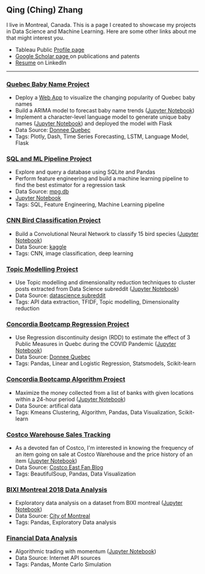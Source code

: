 ## Qing (Ching) Zhang
I live in Montreal, Canada. This is a page I created to showcase my projects in Data Science and Machine Learning. Here are some other links about me that might interest you.
- Tableau Public [Profile page](https://public.tableau.com/app/profile/tsingzhang)
- [Google Scholar page ](https://scholar.google.ca/citations?user=BcklpsIAAAAJ&hl=en) on publications and patents 
- [Resume](https://www.linkedin.com/in/tsingzhang/) on LinkedIn

---
### [Quebec Baby Name Project](https://github.com/calony/name_forcast_generator)
- Deploy a [Web App](https://baby-name-visualization-dash-app.onrender.com/) to visualize the changing popularity of Quebec baby names 
- Build a ARIMA model to forecast baby name trends ([Jupyter Notebook](https://github.com/calony/name_forcast_generator/blob/main/name_forcasting.ipynb))
- Implement a character-level language model to generate unique baby names ([Jupyter Notebook](https://github.com/calony/name_forcast_generator/blob/main/name_LSTM.ipynb)) and deployed the model with Flask
- Data Source: [Donnee Quebec](https://www.donneesquebec.ca/recherche/dataset/banque-de-prenoms-garcons)
- Tags: Plotly, Dash, Time Series Forecasting, LSTM, Language Model, Flask



### [SQL and ML Pipeline Project](https://github.com/calony/SQL_ML_pipeline)
- Explore and query a database using SQLite and Pandas
- Perform feature engineering and build a machine learning pipeline to find the best estimator for a regression task
- Data Source: [mpg.db](https://github.com/calony/SQL_ML_pipeline/blob/main/data/mpg.db)
- [Jupyter Notebook](https://github.com/calony/SQL_ML_pipeline/blob/main/SQL_Pipeline.ipynb)
- Tags: SQL, Feature Engineering, Machine Learning pipeline



### [CNN Bird Classification Project](https://github.com/calony/bird_classification_project)
- Build a Convolutional Neural Network to classify 15 bird species ([Jupyter Notebook](https://github.com/calony/bird_classification_project/blob/main/kaggle_final_15-species-classification.ipynb))
- Data Source: [kaggle](https://www.kaggle.com/gpiosenka/100-bird-species)
- Tags: CNN, image classification, deep learning



### [Topic Modelling Project](https://github.com/calony/subreddit_topic_modelling)
- Use Topic modelling and dimensionality reduction techniques to cluster posts extracted from Data Science subreddit ([Jupyter Notebook](https://github.com/calony/subreddit_topic_modelling/blob/main/subreddit_topic_modeling.ipynb))
- Data Source: [datascience subreddit](https://www.reddit.com/r/datascience/)
- Tags: API data extraction, TFIDF, Topic modelling, Dimensionality reduction



### [Concordia Bootcamp Regression Project](https://github.com/calony/RDD_project)
- Use Regression discontinuity design (RDD) to estimate the effect of 3 Public Measures in Quebc during the COVID Pandemic ([Jupyter Notebook](https://nbviewer.org/github/calony/RDD_project/blob/main/RDD_Covid.ipynb))
- Data Source: [Donnee Quebec](https://www.donneesquebec.ca/recherche/dataset/covid-19-portrait-quotidien-des-cas-confirmes)
- Tags: Pandas, Linear and Logistic Regression, Statsmodels, Scikit-learn



### [Concordia Bootcamp Algorithm Project](https://github.com/calony/bank_algorithm_project)
- Maximize the money collected from a list of banks with given locations within a 24-hour period ([Jupyter Notebook](https://nbviewer.org/github/calony/bank_algorithm_project/blob/main/KMeans_clustering.ipynb))
- Data Source: artifical data
- Tags: Kmeans Clustering, Algorithm, Pandas, Data Visualization, Scikit-learn



### [Costco Warehouse Sales Tracking](https://github.com/calony/Costco_price_track)
- As a devoted fan of Costco, I'm interested in knowing the frequency of an item going on sale at Costco Warehouse and the price history of an item ([Jupyter Notebook](https://nbviewer.org/github/calony/Costco_price_track/blob/main/costco_model.ipynb))
- Data Source: [Costco East Fan Blog](https://cocoeast.ca/category/monday-treasure-hunt/)
- Tags: BeautifulSoup, Pandas, Data Visualization



### [BIXI Montreal 2018 Data Analysis](https://github.com/calony/Data_analysis_BIXI)
- Exploratory data analysis on a dataset from BIXI montreal ([Jupyter Notebook](https://nbviewer.jupyter.org/github/calony/Data_analysis_BIXI/blob/master/BixiMontrealRentals2018.ipynb))
- Data Source: [City of Montreal](http://donnees.ville.montreal.qc.ca/) 
- Tags: Pandas, Exploratory Data analysis



### [Financial Data Analysis](https://github.com/calony/finance-project)
- Algorithmic trading with momentum ([Jupyter Notebook](https://nbviewer.jupyter.org/github/calony/finance-project/blob/master/Fin_testbench.ipynb))
- Data Source: Internet API sources
- Tags: Pandas, Monte Carlo Simulation